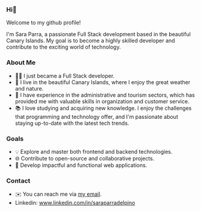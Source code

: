 ### Hi👋 

Welcome to my github profile! 

I'm Sara Parra, a passionate Full Stack development based in the beautiful Canary Islands. 
My goal is to become a highly skilled developer and contribute to the exciting world of technology.


### About Me

- 👩‍💻 I just became a Full Stack developer.
- 🌴 I live in the beautiful Canary Islands, where I enjoy the great weather and nature.
- 🏢 I have experience in the administrative and tourism sectors, which has provided me with valuable skills in organization and customer service.
- 📚 I love studying and acquiring new knowledge. I enjoy the challenges that programming and technology offer, and I'm passionate about staying up-to-date with the latest tech trends.

### Goals

- 💡 Explore and master both frontend and backend technologies.
- 🌐 Contribute to open-source and collaborative projects.
- 🚀 Develop impactful and functional web applications.

### Contact

- ✉️ You can reach me via [my email](saraparra13@gmail.com).
- Linkedin: www.linkedin.com/in/saraparradelpino
